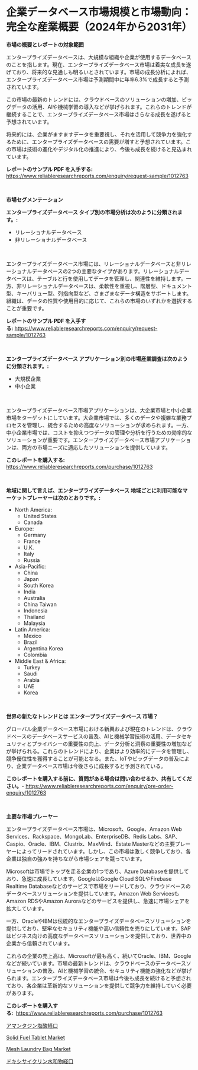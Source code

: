 <p><h1>企業データベース市場規模と市場動向：完全な産業概要（2024年から2031年）</h1></p><p><strong>市場の概要とレポートの対象範囲</strong></p>
<p><p>エンタープライズデータベースは、大規模な組織や企業が使用するデータベースのことを指します。現在、エンタープライズデータベース市場は着実な成長を遂げており、将来的な見通しも明るいとされています。市場の成長分析によれば、エンタープライズデータベース市場は予測期間中に年率6.3%で成長すると予測されています。</p><p>この市場の最新のトレンドには、クラウドベースのソリューションの増加、ビッグデータの活用、AIや機械学習の導入などが挙げられます。これらのトレンドが継続することで、エンタープライズデータベース市場はさらなる成長を遂げると予想されています。</p><p>将来的には、企業がますますデータを重要視し、それを活用して競争力を強化するために、エンタープライズデータベースの需要が増すと予想されています。この市場は技術の進化やデジタル化の推進により、今後も成長を続けると見込まれています。</p></p>
<p><strong>レポートのサンプル PDF を入手する:</strong> <a href="https://www.reliableresearchreports.com/enquiry/request-sample/1012763">https://www.reliableresearchreports.com/enquiry/request-sample/1012763</a></p>
<p>&nbsp;</p>
<p><strong>市場セグメンテーション</strong></p>
<p><strong>エンタープライズデータベース タイプ別の市場分析は次のように分類されます。:</strong></p>
<p><ul><li>リレーショナルデータベース</li><li>非リレーショナルデータベース</li></ul></p>
<p>&nbsp;</p>
<p><p>エンタープライズデータベース市場には、リレーショナルデータベースと非リレーショナルデータベースの2つの主要なタイプがあります。リレーショナルデータベースは、テーブルと行を使用してデータを管理し、関連性を維持します。一方、非リレーショナルデータベースは、柔軟性を重視し、階層型、ドキュメント型、キーバリュー型、列指向型など、さまざまなデータ構造をサポートします。組織は、データの性質や使用目的に応じて、これらの市場のいずれかを選択することが重要です。</p></p>
<p><strong>レポートのサンプル PDF を入手する:</strong>&nbsp;<a href="https://www.reliableresearchreports.com/enquiry/request-sample/1012763">https://www.reliableresearchreports.com/enquiry/request-sample/1012763</a></p>
<p>&nbsp;</p>
<p><strong> エンタープライズデータベース アプリケーション別の市場産業調査は次のように分類されます。:</strong></p>
<p><ul><li>大規模企業</li><li>中小企業</li></ul></p>
<p>&nbsp;</p>
<p><p>エンタープライズデータベース市場アプリケーションは、大企業市場と中小企業市場をターゲットにしています。大企業市場では、多くのデータや複雑な業務プロセスを管理し、統合するための高度なソリューションが求められます。一方、中小企業市場では、コストを抑えつつデータの管理や分析を行うための効率的なソリューションが重要です。エンタープライズデータベース市場アプリケーションは、両方の市場ニーズに適応したソリューションを提供しています。</p></p>
<p><strong>このレポートを購入する:</strong>&nbsp; <a href="https://www.reliableresearchreports.com/purchase/1012763">https://www.reliableresearchreports.com/purchase/1012763</a></p>
<p>&nbsp;</p>
<p><strong>地域に関して言えば、エンタープライズデータベース 地域ごとに利用可能なマーケットプレーヤーは次のとおりです。:</strong></p>
<p><ul>
    <li>
        North America:
        <ul>
            <li>United States</li>
            <li>Canada</li>
        </ul>
    </li>
    <li>
        Europe:
        <ul>
            <li>Germany</li>
            <li>France</li>
            <li>U.K.</li>
            <li>Italy</li>
            <li>Russia</li>
        </ul>
    </li>
    <li>
        Asia-Pacific:
        <ul>
            <li>China</li>
            <li>Japan</li>
            <li>South Korea</li>
            <li>India</li>
            <li>Australia</li>
            <li>China Taiwan</li>
            <li>Indonesia</li>
            <li>Thailand</li>
            <li>Malaysia</li>
        </ul>
    </li>
    <li>
        Latin America:
        <ul>
            <li>Mexico</li>
            <li>Brazil</li>
            <li>Argentina Korea</li>
            <li>Colombia</li>
        </ul>
    </li>
    <li>
        Middle East & Africa:
        <ul>
            <li>Turkey</li>
            <li>Saudi</li>
            <li>Arabia</li>
            <li>UAE</li>
            <li>Korea</li>
        </ul>
    </li>
    </ul></p>
<p>&nbsp;</p>
<p><strong>世界の新たなトレンドとは エンタープライズデータベース 市場？</strong></p>
<p><p>グローバル企業データベース市場における新興および現在のトレンドは、クラウドベースのデータベースサービスの普及、AIと機械学習技術の活用、データセキュリティとプライバシーの重要性の向上、データ分析と洞察の重要性の増加などが挙げられる。これらのトレンドにより、企業はより効率的にデータを管理し、競争優位性を獲得することが可能となる。また、IoTやビッグデータの普及により、企業データベース市場は今後さらに成長すると予測されている。</p></p>
<p><strong>このレポートを購入する前に、質問がある場合は問い合わせるか、共有してください。</strong>- <a href="https://www.reliableresearchreports.com/enquiry/pre-order-enquiry/1012763">https://www.reliableresearchreports.com/enquiry/pre-order-enquiry/1012763</a></p>
<p>&nbsp;</p>
<p><strong>主要な市場プレーヤー</strong></p>
<p><p>エンタープライズデータベース市場は、Microsoft、Google、Amazon Web Services、Rackspace、MongoLab、EnterpriseDB、Redis Labs、SAP、Caspio、Oracle、IBM、Clustrix、MaxMind、Estate Masterなどの主要プレーヤーによってリードされています。しかし、この市場は激しく競争しており、各企業は独自の強みを持ちながら市場シェアを競っています。</p><p>Microsoftは市場でトップを走る企業の1つであり、Azure Databaseを提供しており、急速に成長しています。GoogleはGoogle Cloud SQLやFirebase Realtime Databaseなどのサービスで市場をリードしており、クラウドベースのデータベースソリューションを提供しています。Amazon Web ServicesもAmazon RDSやAmazon Auroraなどのサービスを提供し、急速に市場シェアを拡大しています。</p><p>一方、OracleやIBMは伝統的なエンタープライズデータベースソリューションを提供しており、堅牢なセキュリティ機能や高い信頼性を売りにしています。SAPはビジネス向けの高度なデータベースソリューションを提供しており、世界中の企業から信頼されています。</p><p>これらの企業の売上高は、Microsoftが最も高く、続いてOracle、IBM、Googleなどが続いています。市場の最新トレンドは、クラウドベースのデータベースソリューションの普及、AIと機械学習の統合、セキュリティ機能の強化などが挙げられます。エンタープライズデータベース市場は今後も成長を続けると予想されており、各企業は革新的なソリューションを提供して競争力を維持していく必要があります。</p></p>
<p><strong>このレポートを購入する:</strong>&nbsp;&nbsp;<a href="https://www.reliableresearchreports.com/purchase/1012763">https://www.reliableresearchreports.com/purchase/1012763</a></p>
<p><p><a href="https://medium.com/@alliegrater55/%E3%82%A2%E3%83%9E%E3%83%B3%E3%82%BF%E3%82%B8%E3%83%B3hcl%E7%B5%8C%E5%8F%A3%E5%B8%82%E5%A0%B4-%E3%82%BF%E3%82%A4%E3%83%97-%E7%94%A8%E9%80%94-%E5%9C%B0%E7%90%86%E3%81%AB%E3%82%88%E3%82%8B%E5%8C%85%E6%8B%AC%E7%9A%84%E8%A9%95%E4%BE%A1-06b685786979">アマンタジン塩酸経口</a></p><p><a href="https://github.com/angelajermaine/Market-Research-Report-List-2/blob/main/solid-fuel-tablet-market.md">Solid Fuel Tablet Market</a></p><p><a href="https://github.com/beatblasta/Market-Research-Report-List-2/blob/main/mesh-laundry-bag-market.md">Mesh Laundry Bag Market</a></p><p><a href="https://medium.com/@elishelacruz56456/%E3%83%89%E3%82%AD%E3%82%B7%E3%82%B5%E3%82%A4%E3%82%AF%E3%83%AA%E3%83%B3%E3%83%8F%E3%82%A4%E3%83%89%E3%83%AD%E3%82%AF%E3%83%AD%E3%83%A9%E3%82%A4%E3%83%89%E3%81%AE%E7%B5%8C%E5%8F%A3%E5%B8%82%E5%A0%B4-2031%E5%B9%B4%E3%81%BE%E3%81%A7%E3%81%AE%E6%88%90%E5%8A%9F%E3%81%99%E3%82%8B%E3%83%93%E3%82%B8%E3%83%8D%E3%82%B9%E6%88%A6%E7%95%A5%E3%81%AE%E9%8D%B5-48cb4d1acd43">ドキシサイクリン水和物経口</a></p></p>